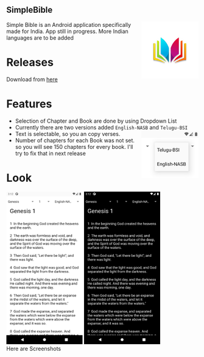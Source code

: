 ## SimpleBible
<img alt="logo" align="right" src="./Extra/final_logo.png" width="150" height="150">Simple Bible is an Android application specifically made for India. App still in progress. More Indian languages are to be added

# Releases
   Download from [here](https://github.com/goldnjohn/SimpleBible/releases/download/v0.1-alpha/SimpleBible.apk)
   
# Features
  * Selection of Chapter and Book are done by using Dropdown List
  * Currently there are two versions added `English-NASB` and `Telugu-BSI`
      <img alt="shot" align="right" src="./Extra/Screenshot_1625132543.png" width="150" height="125">
  * Text is selectable, so you an copy verses.
  * Number of chapters for each Book was not set. so you will see 150 chapters for every book. I'll try to fix that in next release
  
# Look
  <img alt="shot" src="./Extra/Screenshot_1625132537.png" width="200" height="400"> <img alt="shot" src="./Extra/Screenshot_1625132528.png" width="200" height="400"><br>Here are Screenshots<br>

